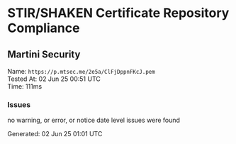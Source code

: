 # STIR/SHAKEN Certificate Repository Compliance

## Martini Security

Name: `https://p.mtsec.me/2e5a/ClFjDppnFKcJ.pem`\
Tested At: 02 Jun 25 00:51 UTC\
Time: 111ms

### Issues

no warning, or error, or notice date level issues were found

Generated: 02 Jun 25 01:01 UTC